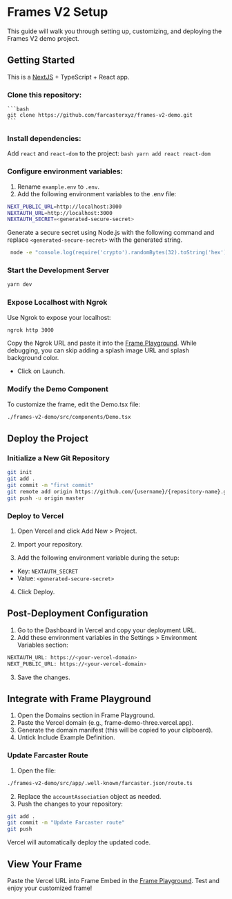 # Frames V2 Setup

This guide will walk you through setting up, customizing, and deploying the Frames V2 demo project.


## Getting Started

This is a [NextJS](https://nextjs.org/) + TypeScript + React app.



### Clone this repository:
    ```bash
    git clone https://github.com/farcasterxyz/frames-v2-demo.git
    ```

### Install dependencies:
Add `react` and `react-dom` to the project:
    ```bash
    yarn add react react-dom
    ```

### Configure environment variables:
1. Rename `example.env` to `.env`.
2. Add the following environment variables to the .env file:
```bash
NEXT_PUBLIC_URL=http://localhost:3000
NEXTAUTH_URL=http://localhost:3000
NEXTAUTH_SECRET=<generated-secure-secret>
```
Generate a secure secret using Node.js with the following command and 
replace `<generated-secure-secret>` with the generated string.
```bash
 node -e "console.log(require('crypto').randomBytes(32).toString('hex'))"
```

### Start the Development Server
```bash
yarn dev
```

### Expose Localhost with Ngrok

Use Ngrok to expose your localhost:
```bash
ngrok http 3000
```
Copy the Ngrok URL and paste it into the [Frame Playground](https://warpcast.com/~/developers/frame-playground). While debugging, you can skip adding a splash image URL and splash background color.

- Click on Launch. 
### Modify the Demo Component
To customize the frame, edit the Demo.tsx file:
```bash
./frames-v2-demo/src/components/Demo.tsx
```
## Deploy the Project

### Initialize a New Git Repository
```bash
git init
git add .
git commit -m "first commit"
git remote add origin https://github.com/{username}/{repository-name}.git
git push -u origin master
```
### Deploy to Vercel
1. Open Vercel and click Add New > Project.

2. Import your repository.

3. Add the following environment variable during the setup:
- Key: `NEXTAUTH_SECRET`
- Value: `<generated-secure-secret>`
4. Click Deploy.

## Post-Deployment Configuration
1. Go to the Dashboard in Vercel and copy your deployment URL.
2. Add these environment variables in the Settings > Environment Variables section:
```bash
NEXTAUTH_URL: https://<your-vercel-domain>
NEXT_PUBLIC_URL: https://<your-vercel-domain>
```
3. Save the changes.

## Integrate with Frame Playground
1. Open the Domains section in Frame Playground.
2. Paste the Vercel domain (e.g., frame-demo-three.vercel.app).
3. Generate the domain manifest (this will be copied to your clipboard).
4. Untick Include Example Definition.
### Update Farcaster Route
1. Open the file:
```bash
./frames-v2-demo/src/app/.well-known/farcaster.json/route.ts
```
2. Replace the `accountAssociation` object as needed.
3. Push the changes to your repository:
```bash
git add .
git commit -m "Update Farcaster route"
git push
```
Vercel will automatically deploy the updated code.
## View Your Frame
Paste the Vercel URL into Frame Embed in the [Frame Playground](https://warpcast.com/~/developers/frame-playground).
Test and enjoy your customized frame!
